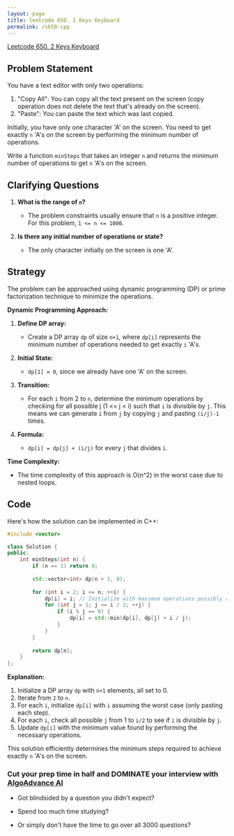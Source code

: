 ```yaml
---
layout: page
title: leetcode 650. 2 Keys Keyboard
permalink: /s650-cpp
---
```

[Leetcode 650. 2 Keys Keyboard](https://algoadvance.github.io/algoadvance/l650)

## Problem Statement

You have a text editor with only two operations:

1. "Copy All": You can copy all the text present on the screen (copy operation does not delete the text that's already on the screen).
2. "Paste": You can paste the text which was last copied.

Initially, you have only one character 'A' on the screen. You need to get exactly `n` 'A's on the screen by performing the minimum number of operations.

Write a function `minSteps` that takes an integer `n` and returns the minimum number of operations to get `n` 'A's on the screen.

## Clarifying Questions

1. **What is the range of `n`?**
   - The problem constraints usually ensure that `n` is a positive integer. For this problem, `1 <= n <= 1000`.

2. **Is there any initial number of operations or state?**
   - The only character initially on the screen is one 'A'.

## Strategy

The problem can be approached using dynamic programming (DP) or prime factorization technique to minimize the operations.

**Dynamic Programming Approach:**

1. **Define DP array:** 
   - Create a DP array `dp` of size `n+1`, where `dp[i]` represents the minimum number of operations needed to get exactly `i` 'A's.

2. **Initial State:**
   - `dp[1] = 0`, since we already have one 'A' on the screen.

3. **Transition:**
   - For each `i` from 2 to `n`, determine the minimum operations by checking for all possible j (1 <= j < i) such that `i` is divisible by `j`. This means we can generate `i` from `j` by copying `j` and pasting `(i/j)-1` times.

4. **Formula:** 
   - `dp[i] = dp[j] + (i/j)` for every `j` that divides `i`.

**Time Complexity:**
- The time complexity of this approach is O(n^2) in the worst case due to nested loops.

## Code

Here's how the solution can be implemented in C++:

```cpp
#include <vector>

class Solution {
public:
    int minSteps(int n) {
        if (n == 1) return 0;
        
        std::vector<int> dp(n + 1, 0);
        
        for (int i = 2; i <= n; ++i) {
            dp[i] = i; // Initialize with maximum operations possibly required.
            for (int j = 1; j <= i / 2; ++j) {
                if (i % j == 0) {
                    dp[i] = std::min(dp[i], dp[j] + i / j);
                }
            }
        }
        
        return dp[n];
    }
};
```

**Explanation:**
1. Initialize a DP array `dp` with `n+1` elements, all set to 0.
2. Iterate from `2` to `n`.
3. For each `i`, initialize `dp[i]` with `i` assuming the worst case (only pasting each step).
4. For each `i`, check all possible `j` from 1 to `i/2` to see if `i` is divisible by `j`.
5. Update `dp[i]` with the minimum value found by performing the necessary operations.

This solution efficiently determines the minimum steps required to achieve exactly `n` 'A's on the screen.


### Cut your prep time in half and DOMINATE your interview with [AlgoAdvance AI](https://algoAdvance.com)

- Got blindsided by a question you didn't expect?

- Spend too much time studying?

- Or simply don't have the time to go over all 3000 questions?

